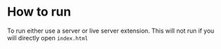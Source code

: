 # How to run

To run either use a server or live server extension. This will not run if you will directly open `index.html`